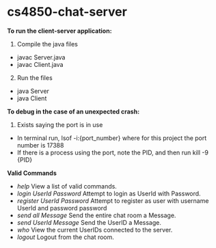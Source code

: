 # cs4850-chat-server

**To run the client-server application:**

1. Compile the java files
  - javac Server.java
  - javac Client.java
2. Run the files
  - java Server
  - java Client

**To debug in the case of an unexpected crash:**

1. Exists saying the port is in use
  - In terminal run, lsof -i:{port_number} where for this project the port number is 17388
  - If there is a process using the port, note the PID, and then run kill -9 {PID}

**Valid Commands**
- *help* View a list of valid commands.
- *login UserId Password* Attempt to login as UserId with Password.
- *register UserId Password* Attempt to register as user with username UserId and password password
- *send all Message* Send the entire chat room a Message.
- *send UserId Message*  Send the UserID a Message.
- *who* View the current UserIDs connected to the server.
- *logout* Logout from the chat room.